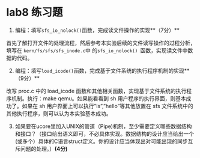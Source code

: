# lab8 练习题

1. 编程：填写`sfs_io_nolock()`函数，完成读文件操作的实现**（7分）**

首先了解打开文件的处理流程，然后参考本实验后续的文件读写操作的过程分析，填写在 `kern/fs/sfs/sfs_inode.c`中 的`sfs_io_nolock() `函数，实现读文件中数据的代码。

2. 编程：填写`load_icode()`函数，完成基于文件系统的执行程序机制的实现**（9分）**

改写 proc.c 中的 load_icode 函数和其他相关函数，实现基于文件系统的执行程序机制。执行：make qemu。如果能看看到 sh 用户程序的执行界面，则基本成功了。如果在 sh 用户界面上可以执行”ls”,”hello”等其他放置在 sfs 文件系统中的其他执行程序，则可以认为本实验基本成功。

3. 如果要在ucore里加入UNIX的管道（Pipe)机制，至少需要定义哪些数据结构和接口？（接口给出语义即可，不必具体实现。数据结构的设计应当给出一个(或多个）具体的C语言struct定义。你的设计应当体现出对可能出现的同步互斥问题的处理。）**(4分)**